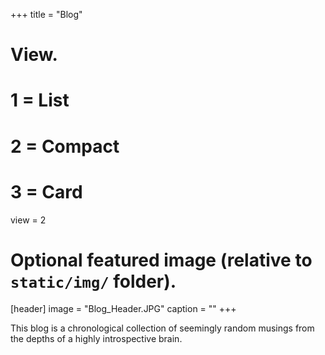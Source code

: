 +++
title = "Blog"

# View.
#   1 = List
#   2 = Compact
#   3 = Card
view = 2

# Optional featured image (relative to `static/img/` folder).
[header]
image = "Blog_Header.JPG"
caption = ""
+++

This blog is a chronological collection of seemingly random musings from the depths of a highly introspective brain.
